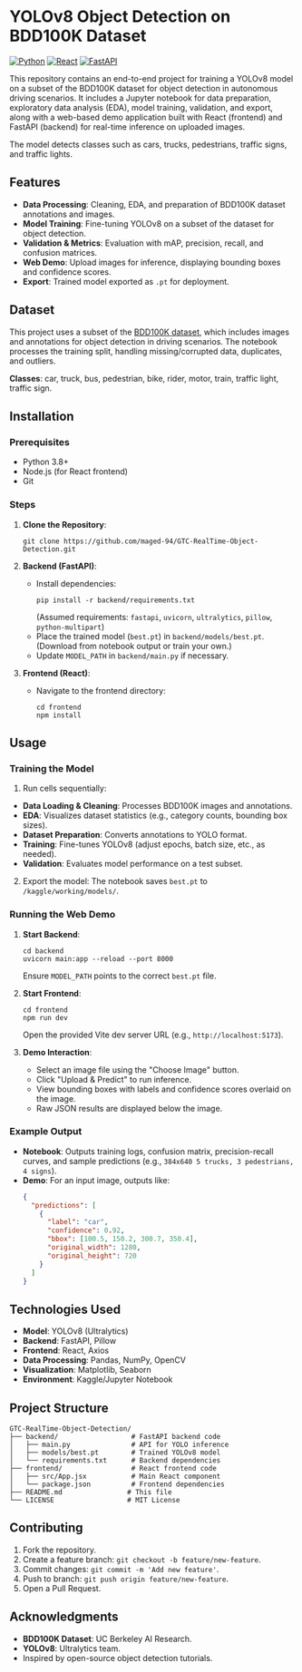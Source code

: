 # YOLOv8 Object Detection on BDD100K Dataset

[![Python](https://img.shields.io/badge/Python-3.8%2B-blue)](https://www.python.org/)
[![React](https://img.shields.io/badge/React-18-blue)](https://reactjs.org/)
[![FastAPI](https://img.shields.io/badge/FastAPI-0.100%2B-green)](https://fastapi.tiangolo.com/)

This repository contains an end-to-end project for training a YOLOv8 model on a subset of the BDD100K dataset for object detection in autonomous driving scenarios. It includes a Jupyter notebook for data preparation, exploratory data analysis (EDA), model training, validation, and export, along with a web-based demo application built with React (frontend) and FastAPI (backend) for real-time inference on uploaded images.

The model detects classes such as cars, trucks, pedestrians, traffic signs, and traffic lights. 

## Features
- **Data Processing**: Cleaning, EDA, and preparation of BDD100K dataset annotations and images.
- **Model Training**: Fine-tuning YOLOv8 on a subset of the dataset for object detection.
- **Validation & Metrics**: Evaluation with mAP, precision, recall, and confusion matrices.
- **Web Demo**: Upload images for inference, displaying bounding boxes and confidence scores.
- **Export**: Trained model exported as `.pt` for deployment.

## Dataset
This project uses a subset of the [BDD100K dataset](https://www.bdd100k.com/), which includes images and annotations for object detection in driving scenarios. The notebook processes the training split, handling missing/corrupted data, duplicates, and outliers.

**Classes**: car, truck, bus, pedestrian, bike, rider, motor, train, traffic light, traffic sign.

## Installation

### Prerequisites
- Python 3.8+
- Node.js (for React frontend)
- Git

### Steps
1. **Clone the Repository**:
   ```
   git clone https://github.com/maged-94/GTC-RealTime-Object-Detection.git
   ```

2. **Backend (FastAPI)**:
   - Install dependencies:
     ```
     pip install -r backend/requirements.txt
     ```
     (Assumed requirements: `fastapi`, `uvicorn`, `ultralytics`, `pillow`, `python-multipart`)
   - Place the trained model (`best.pt`) in `backend/models/best.pt`. (Download from notebook output or train your own.)
   - Update `MODEL_PATH` in `backend/main.py` if necessary.

3. **Frontend (React)**:
   - Navigate to the frontend directory:
     ```
     cd frontend
     npm install
     ```

## Usage

### Training the Model
1.  Run cells sequentially:
   - **Data Loading & Cleaning**: Processes BDD100K images and annotations.
   - **EDA**: Visualizes dataset statistics (e.g., category counts, bounding box sizes).
   - **Dataset Preparation**: Converts annotations to YOLO format.
   - **Training**: Fine-tunes YOLOv8 (adjust epochs, batch size, etc., as needed).
   - **Validation**: Evaluates model performance on a test subset.
2. Export the model: The notebook saves `best.pt` to `/kaggle/working/models/`.

### Running the Web Demo
1. **Start Backend**:
   ```
   cd backend
   uvicorn main:app --reload --port 8000
   ```
   Ensure `MODEL_PATH` points to the correct `best.pt` file.

2. **Start Frontend**:
   ```
   cd frontend
   npm run dev
   ```
   Open the provided Vite dev server URL (e.g., `http://localhost:5173`).

3. **Demo Interaction**:
   - Select an image file using the "Choose Image" button.
   - Click "Upload & Predict" to run inference.
   - View bounding boxes with labels and confidence scores overlaid on the image.
   - Raw JSON results are displayed below the image.

### Example Output
- **Notebook**: Outputs training logs, confusion matrix, precision-recall curves, and sample predictions (e.g., `384x640 5 trucks, 3 pedestrians, 4 signs`).
- **Demo**: For an input image, outputs like:
  ```json
  {
    "predictions": [
      {
        "label": "car",
        "confidence": 0.92,
        "bbox": [100.5, 150.2, 300.7, 350.4],
        "original_width": 1280,
        "original_height": 720
      }
    ]
  }
  ```




## Technologies Used
- **Model**: YOLOv8 (Ultralytics)
- **Backend**: FastAPI, Pillow
- **Frontend**: React, Axios
- **Data Processing**: Pandas, NumPy, OpenCV
- **Visualization**: Matplotlib, Seaborn
- **Environment**: Kaggle/Jupyter Notebook

## Project Structure
```
GTC-RealTime-Object-Detection/
├── backend/                  # FastAPI backend code
│   ├── main.py               # API for YOLO inference
│   ├── models/best.pt        # Trained YOLOv8 model
│   └── requirements.txt      # Backend dependencies
├── frontend/                 # React frontend code
│   ├── src/App.jsx           # Main React component
│   └── package.json          # Frontend dependencies
├── README.md                # This file
└── LICENSE                  # MIT License
```

## Contributing
1. Fork the repository.
2. Create a feature branch: `git checkout -b feature/new-feature`.
3. Commit changes: `git commit -m 'Add new feature'`.
4. Push to branch: `git push origin feature/new-feature`.
5. Open a Pull Request.


## Acknowledgments
- **BDD100K Dataset**: UC Berkeley AI Research.
- **YOLOv8**: Ultralytics team.
- Inspired by open-source object detection tutorials.

